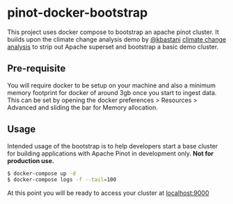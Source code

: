 # pinot-docker-bootstrap

This project uses docker compose to bootstrap an apache pinot cluster. It builds upon the 
climate change analysis demo by [@kbastani](https://github.com/kbastani) [climate change analysis](https://github.com/kbastani/climate-change-analysis)
to strip out Apache superset and bootstrap a basic demo cluster.

## Pre-requisite

You will require docker to be setup on your machine and also a minimum memory footprint for docker of around 3gb once
you start to ingest data. This can be set by opening the docker preferences > Resources > Advanced and sliding the bar
for Memory allocation.

## Usage

Intended usage of the bootstrap is to help developers start a base cluster for building applications with Apache Pinot
in development only. **Not for production use.**

```bash
$ docker-compose up -d
$ docker-compose logs -f --tail=100
```

At this point you will be ready to access your cluster at [localhost:9000](http://localhost:9000)
